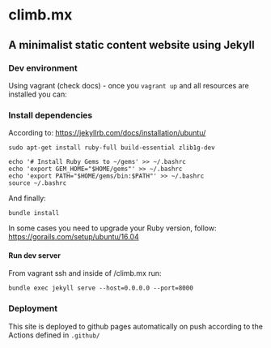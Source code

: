 # climb.mx

## A minimalist static content website using Jekyll

### Dev environment

Using vagrant (check docs) - once you ```vagrant up``` and all resources are installed you can:

### Install dependencies

According to: https://jekyllrb.com/docs/installation/ubuntu/

```sudo apt-get install ruby-full build-essential zlib1g-dev```

```
echo '# Install Ruby Gems to ~/gems' >> ~/.bashrc
echo 'export GEM_HOME="$HOME/gems"' >> ~/.bashrc
echo 'export PATH="$HOME/gems/bin:$PATH"' >> ~/.bashrc
source ~/.bashrc
```

And finally:

```bundle install```

In some cases you need to upgrade your Ruby version, follow: https://gorails.com/setup/ubuntu/16.04

#### Run dev server

From vagrant ssh and inside of /climb.mx run:

```bundle exec jekyll serve --host=0.0.0.0 --port=8000```

### Deployment

This site is deployed to github pages automatically on push according to the Actions defined in ```.github/```
